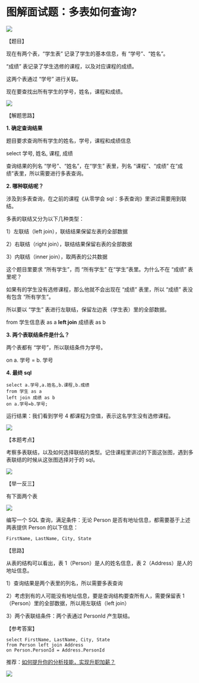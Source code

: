 # **图解面试题：多表如何查询?** 
![](https://mmbiz.qpic.cn/mmbiz_jpg/PnRVMhXvfFIiaCViaKySYJOkzpZcCpLCGVUjOpd9qw0bHl8GNtaX8ibX7ZVqNl03Fu5Ymy3nHEyURvCamjnB9JU3A/640?wx_fmt=jpeg)

【题目】  

现在有两个表，“学生表” 记录了学生的基本信息，有 “学号”、“姓名”。  

“成绩” 表记录了学生选修的课程，以及对应课程的成绩。

这两个表通过 “学号” 进行关联。

现在要查找出所有学生的学号，姓名，课程和成绩。

![](https://mmbiz.qpic.cn/mmbiz_png/PnRVMhXvfFIiaCViaKySYJOkzpZcCpLCGVhvx6wberp4jmG72XcMdxLyGC8D8a2klWLF4yVEtk67iaNTvOLEhiaHNQ/640?wx_fmt=png)

【解题思路】

**1. 确定查询结果**

题目要求查询所有学生的姓名，学号，课程和成绩信息

select 学号, 姓名, 课程, 成绩

查询结果的列名 “学号”、“姓名”，在“学生” 表里，列名 “课程”、“成绩” 在“成绩”表里，所以需要进行多表查询。

**2. 哪种联结呢？**

涉及到多表查询，在之前的课程《从零学会 sql：多表查询》里讲过需要用到联结。

多表的联结又分为以下几种类型：

1）左联结（left join），联结结果保留左表的全部数据

2）右联结（right join），联结结果保留右表的全部数据

3）内联结（inner join），取两表的公共数据

这个题目里要求 “所有学生”，而 “所有学生” 在“学生”表里。为什么不在 “成绩” 表里呢？

如果有的学生没有选修课程，那么他就不会出现在 “成绩” 表里，所以 “成绩” 表没有包含 “所有学生”。

所以要以 “学生” 表进行左联结，保留左边表（学生表）里的全部数据。

from 学生信息表 as a **left join** 成绩表 as b

**3. 两个表联结条件是什么？**

两个表都有 “学号”，所以联结条件为学号。

on a. 学号 = b. 学号

**4. 最终 sql**

```MYSQL
select a.学号,a.姓名,b.课程,b.成绩
from 学生 as a
left join 成绩 as b
on a.学号=b.学号;

```

运行结果：我们看到学号 4 都课程为空值，表示这名学生没有选修课程。

![](https://mmbiz.qpic.cn/mmbiz_png/PnRVMhXvfFIiaCViaKySYJOkzpZcCpLCGVp53W6Wkeiaetpg9xkbz0QwicdMeZKaiamlvaPOXdRj4wDkXoY4dVNc8oA/640?wx_fmt=png)

【本题考点】

考察多表联结，以及如何选择联结的类型。记住课程里讲过的下面这张图，遇到多表联结的时候从这张图选择对于的 sql。

![](https://mmbiz.qpic.cn/mmbiz_png/PnRVMhXvfFIiaCViaKySYJOkzpZcCpLCGVu80YnwXKlJ5ntaD7A1l0vJfCXWR0gViaTswH6Qk2DibT4tyDSqqTj2ibg/640?wx_fmt=png)

【举一反三】

有下面两个表

![](https://mmbiz.qpic.cn/mmbiz_png/PnRVMhXvfFIiaCViaKySYJOkzpZcCpLCGVpNsQGrV0Ujjx6iaAy1VxyLTRXib8MicdHueltWiaUnVIW1PGqlY7lGxaBw/640?wx_fmt=png)

编写一个 SQL 查询，满足条件：无论 Person 是否有地址信息，都需要基于上述两表提供 Person 的以下信息：

```MYSQL
FirstName, LastName, City, State

```

【思路】  

从表的结构可以看出，表 1（Person）是人的姓名信息，表 2（Address）是人的地址信息。

1）查询结果是两个表里的列名，所以需要多表查询

2）考虑到有的人可能没有地址信息，要是查询结构要查所有人，需要保留表 1（Person）里的全部数据，所以用左联结（left join）

3）两个表联结条件：两个表通过 PersonId 产生联结。

【参考答案】

```MYSQL
select FirstName, LastName, City, State
from Person left join Address
on Person.PersonId = Address.PersonId

```

推荐：[如何提升你的分析技能，实现升职加薪？](http://mp.weixin.qq.com/s?__biz=MzAxMTMwNTMxMQ==&mid=2649247566&idx=2&sn=5af748b677eb72028764dde0577675fb&chksm=835fc77eb4284e68e8cfe3f08c5a671b9e080b2651f20b40b1c793ffda4042ae43ad8f35a755&scene=21#wechat_redirect)

![](https://mmbiz.qpic.cn/mmbiz_jpg/PnRVMhXvfFIiaCViaKySYJOkzpZcCpLCGVwV6s8kYTSE2OSHRt33BA0MvibVAcH4iciarK9wP4icePGBDfZVZiatJiaibLQ/640?wx_fmt=jpeg)
